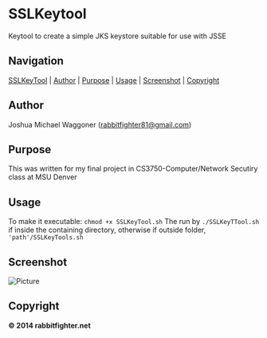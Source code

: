 SSLKeytool
==========
Keytool to create a simple JKS keystore suitable for use with JSSE

Navigation
-----------
[SSLKeyTool](#sslkeytool) |
[Author](#author) |
[Purpose](#purpose) |
[Usage](#usage) | 
[Screenshot](#screenshot) |
[Copyright](#copyright)  

Author
------
Joshua Michael Waggoner (rabbitfighter81@gmail.com)</li>

Purpose
-------
This was written for my final project in CS3750-Computer/Network Secutiry class at MSU Denver

Usage
-----
To make it executable: <code>chmod +x SSLKeyTool.sh</code> The run by <code>./SSLKeyTTool.sh</code> if inside the containing directory, otherwise if outside folder, <code>'path'/SSLKeyTools.sh</code>

Screenshot
-----------
![Picture](http://rabbitfighter.net/wp-content/uploads/2014/11/SSLKeyTools.png)

Copyright
---------
<strong> &#169; 2014 rabbitfighter.net</strong>







